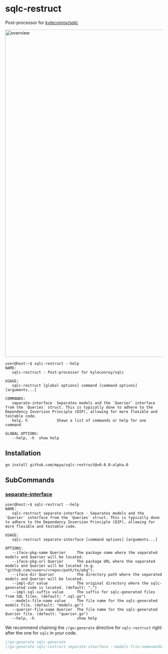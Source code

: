 # sqlc-restruct

Post-processor for [kyleconroy/sqlc](https://github.com/kyleconroy/sqlc)

<img width="1048" alt="overview" src="https://github.com/mpyw/sqlc-restruct/assets/1351893/4aa8cc38-538f-442e-ba70-990226e9623f">

```ShellSession
user@host:~$ sqlc-restruct --help
NAME:
   sqlc-restruct - Post-processor for kyleconroy/sqlc

USAGE:
   sqlc-restruct [global options] command [command options] [arguments...]

COMMANDS:
   separate-interface  Separates models and the `Querier` interface from the `Queries` struct. This is typically done to adhere to the Dependency Inversion Principle (DIP), allowing for more flexible and testable code.
   help, h             Shows a list of commands or help for one command

GLOBAL OPTIONS:
   --help, -h  show help
```

## Installation

```
go install github.com/mpyw/sqlc-restruct@v0.0.0-alpha.0
```

## SubCommands

### [separate-interface](./cmd/separate_interface.go)

```ShellSession
user@host:~$ sqlc-restruct --help
NAME:
   sqlc-restruct separate-interface - Separates models and the `Querier` interface from the `Queries` struct. This is typically done to adhere to the Dependency Inversion Principle (DIP), allowing for more flexible and testable code.

USAGE:
   sqlc-restruct separate-interface [command options] [arguments...]

OPTIONS:
   --iface-pkg-name Querier     The package name where the separated models and Querier will be located.
   --iface-pkg-url Querier      The package URL where the separated models and Querier will be located (e.g. "github.com/<user>/<repo>/path/to/pkg").
   --iface-dir Querier          The directory path where the separated models and Querier will be located.
   --impl-dir value             The original directory where the sqlc-generated code is located. (default: ".")
   --impl-sql-suffix value      The suffix for sqlc-generated files from SQL files. (default: ".sql.go")
   --models-file-name value     The file name for the sqlc-generated models file. (default: "models.go")
   --querier-file-name Querier  The file name for the sqlc-generated Querier file. (default: "querier.go")
   --help, -h                   show help
```

We recommend chaining the `//go:generate` directive for `sqlc-restruct` right after the one for `sqlc` in your code.

```go
//go:generate sqlc-generate
//go:generate sqlc-restruct separate-interface --models-file-name=models.gen.go --querier-file-name=querier.gen.go --iface-dir=domain/repos --iface-pkg-name=repos --iface-pkg-url=github.com/example/domain/repos
```
